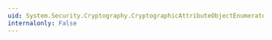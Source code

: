 ```yaml
---
uid: System.Security.Cryptography.CryptographicAttributeObjectEnumerator.Current
internalonly: False
---
```

